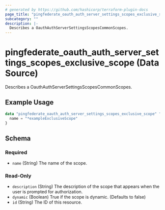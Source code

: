 ```yaml
---
# generated by https://github.com/hashicorp/terraform-plugin-docs
page_title: "pingfederate_oauth_auth_server_settings_scopes_exclusive_scope Data Source - terraform-provider-pingfederate"
subcategory: ""
description: |-
  Describes a OauthAuthServerSettingsScopesCommonScopes.
---
```


# pingfederate_oauth_auth_server_settings_scopes_exclusive_scope (Data Source)

Describes a OauthAuthServerSettingsScopesCommonScopes.

## Example Usage

```terraform
data "pingfederate_oauth_auth_server_settings_scopes_exclusive_scope" "myOauthAuthServerSettingsScopesExclusiveScope" {
  name = "*exampleExclusiveScope"
}
```

<!-- schema generated by tfplugindocs -->
## Schema

### Required

- `name` (String) The name of the scope.

### Read-Only

- `description` (String) The description of the scope that appears when the user is prompted for authorization.
- `dynamic` (Boolean) True if the scope is dynamic. (Defaults to false)
- `id` (String) The ID of this resource.
